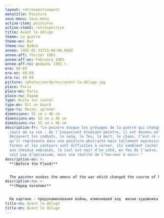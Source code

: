 ```yaml
---
layout: retrospectivepost
menutitle: Peinture
sous-menu: Sous-menu
active-item: peintures
active-item2: retrospective
title: Avant le déluge
theme: La guerre
theme-en: War
theme-ru: Война
annee: 1965-01-31T23:00:00.000Z
annee-aff: février 1965
annee-aff-en: February 1965
annee-aff-ru: февраль 1965 г.
era: 60-69
era-en: 60-69
era-ru: 60-69
picture: /photos/wordpress/avant-le-déluge.jpg
place: Paris
place-en: Paris
place-ru: Париж
type: Huile sur isorel
type-en: Oil on board
type-ru: Масло, оргалит
dimensions: 55 cm x 46 cm
dimensions-en: 55 cm x 46 cm
dimensions-ru: 55 см x 46 см
description-fr: "Le peintre évoque les présages de la guerre qui changea le
  cours de sa vie : de l’insouciant étudiant-peintre, il est devenu soldat, il a
  découvert les combats, le sang, le feu, la mort, le chaos. C’est ce chaos
  qu’il représente dans une peinture abstraite mais tellement expressive. Les
  formes et les contours sont difficiles à cerner, ils semblent cacher une tête
  aux cheveux embrasés, le ciel est noir d’un côté, en feu de l’autre. On n’y
  voit pas d’optimisme, mais une réalité de l’horreur à venir."
description-en: >-
  **(Before the Flood)**


  The painter evokes the omens of the war which changed the course of his life: the carefree student-painter has become a soldier, he has discovered combat, blood, fire, death, chaos. It is this chaos that he represents in this abstract but so expressive painting. The shapes and contours are difficult to define, they seem to hide a head with flaming hair, the sky is black on one side, it is on fire on the other. We see no optimism, but just the reality of horror to come.
description-ru: >-
  **(Перед потопом)**


  На картине - предзнаменования войны, изменившей ход  жизни художника. Из беззаботного ученика-живописца он превратился в солдата: познал бой, кровь, смерть, огонь, хаос. Все эти знаки - абстрактные, но очень экспрессивные - можно увидеть на полотне. Именно этот хаос он изображает в абстрактной, но такой выразительной картине. Формы и контуры трудно определить, они как бы скрывают голову с пылающими волосами, небо с одной стороны черное, с другой горит. Мы видим не оптимизм, а реальность грядущего ужаса.
title-ru: Avant le déluge
title-en: Avant le déluge
---
```

